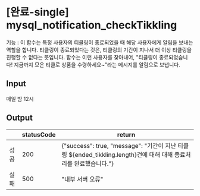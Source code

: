 # [완료-single] mysql_notification_checkTikkling

기능 : 이 함수는 특정 사용자의 티클링이 종료되었을 때 해당 사용자에게 알림을 보내는 역할을 합니다. 티클링이 종료되었다는 것은, 티클링의 기간이 지나서 더 이상 티클링을 진행할 수 없다는 뜻입니다. 함수는 이런 사용자를 찾아내어, "티클링이 종료되었습니다! 지금까지 모은 티클로 상품을 수령하세요~"라는 메시지를 알림으로 보냅니다.

## Input

매일 밤 12시

## Output

|  | statusCode | return |
| --- | --- | --- |
| 성공 | 200 | {"success": true, "message": "기간이 지난 티클링 ${ended_tikkling.length}건에 대해 대해 종료처리를 완료했습니다."} |
| 실패 | 500 | "내부 서버 오류" |